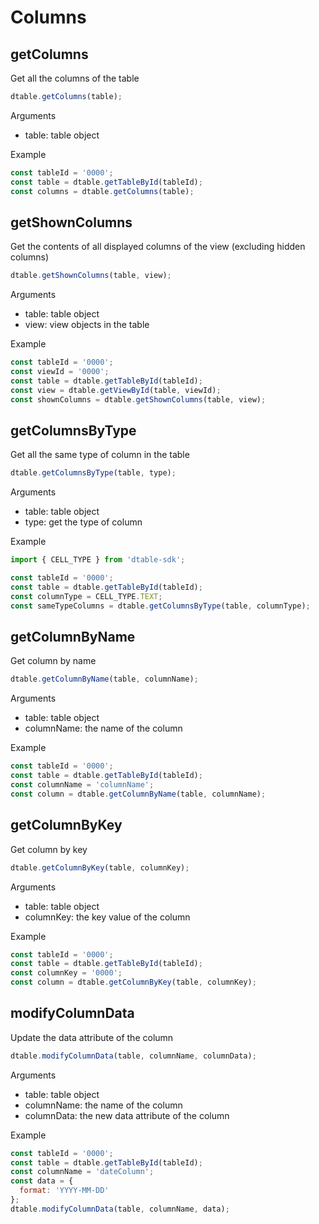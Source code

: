 # Columns

## getColumns

Get all the columns of the table

```javascript
dtable.getColumns(table);
```

Arguments

* table: table object

Example

```javascript
const tableId = '0000';
const table = dtable.getTableById(tableId);
const columns = dtable.getColumns(table);
```

## getShownColumns

Get the contents of all displayed columns of the view (excluding hidden columns)

```javascript
dtable.getShownColumns(table, view);
```

Arguments

* table: table object
* view: view objects in the table

Example

```javascript
const tableId = '0000';
const viewId = '0000';
const table = dtable.getTableById(tableId);
const view = dtable.getViewById(table, viewId);
const shownColumns = dtable.getShownColumns(table, view);
```

## getColumnsByType

Get all the same type of column in the table

```javascript
dtable.getColumnsByType(table, type);
```

Arguments

* table:  table object
* type: get the type of column

Example

```javascript
import { CELL_TYPE } from 'dtable-sdk';

const tableId = '0000';
const table = dtable.getTableById(tableId);
const columnType = CELL_TYPE.TEXT;
const sameTypeColumns = dtable.getColumnsByType(table, columnType);
```

## getColumnByName

Get column by name

```javascript
dtable.getColumnByName(table, columnName);
```

Arguments

* table:  table object
* columnName: the name of the column

Example

```javascript
const tableId = '0000';
const table = dtable.getTableById(tableId);
const columnName = 'columnName';
const column = dtable.getColumnByName(table, columnName);
```

## getColumnByKey

Get column by key

```javascript
dtable.getColumnByKey(table, columnKey);
```

Arguments

* table:  table object
* columnKey: the key value of the column

Example

```javascript
const tableId = '0000';
const table = dtable.getTableById(tableId);
const columnKey = '0000';
const column = dtable.getColumnByKey(table, columnKey);
```

## modifyColumnData

Update the data attribute of the column

```javascript
dtable.modifyColumnData(table, columnName, columnData);
```

Arguments

* table:  table object
* columnName: the name of the column
* columnData: the new data attribute of the column

Example

```javascript
const tableId = '0000';
const table = dtable.getTableById(tableId);
const columnName = 'dateColumn';
const data = {
  format: 'YYYY-MM-DD'
};
dtable.modifyColumnData(table, columnName, data);
```
